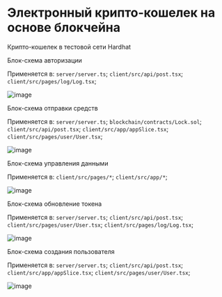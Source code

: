 # Электронный крипто-кошелек на основе блокчейна

Крипто-кошелек в тестовой сети Hardhat

Блок-схема авторизации

Применяется в: `server/server.ts`; `client/src/api/post.tsx`; `client/src/pages/log/Log.tsx`;  

![image](https://github.com/taicutsun/kyrc2/assets/71333824/881d105a-eecb-4419-9aaf-0db6bf04528a)

Блок-схема отправки средств

Применяется в: `server/server.ts`; `blockchain/contracts/Lock.sol`; `client/src/api/post.tsx`; `client/src/app/appSlice.tsx`; `client/src/pages/user/User.tsx`;  

![image](https://github.com/taicutsun/Fundamentals-of-algorithmization-and-programming/assets/71333824/fca2fa3d-55b7-47ba-8faf-26e56b221daf)

Блок-схема управления данными

Применяется в:  `client/src/pages/*`; `client/src/app/*`;

![image](https://github.com/taicutsun/Fundamentals-of-algorithmization-and-programming/assets/71333824/88070e81-a5f8-4b1d-9a32-48527bf87950)

Блок-схема обновление токена

Применяется в: `server/server.ts`; `client/src/api/post.tsx`; `client/src/pages/user/User.tsx`; `client/src/pages/log/Log.tsx`;  

![image](https://github.com/taicutsun/Fundamentals-of-algorithmization-and-programming/assets/71333824/c4dd2b9d-8898-4942-b258-62d85dd4437b)

Блок-схема создания пользователя

Применяется в: `server/server.ts`; `client/src/api/post.tsx`; `client/src/app/appSlice.tsx`; `client/src/pages/user/User.tsx`;  

![image](https://github.com/taicutsun/Fundamentals-of-algorithmization-and-programming/assets/71333824/950bfb29-2f3f-4af7-8622-2d61a9cf10d9)
